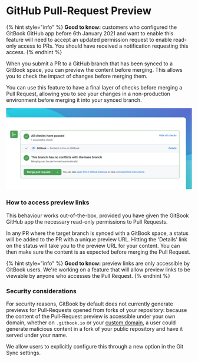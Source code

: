 # GitHub Pull-Request Preview

{% hint style="info" %}
**Good to know:** customers who configured the GitBook GitHub app before 6th January 2021 and want to enable this feature will need to accept an updated permission request to enable read-only access to PRs. You should have received a notification requesting this access.
{% endhint %}

When you submit a PR to a GitHub branch that has been synced to a GitBook space, you can preview the content before merging. This allows you to check the impact of changes before merging them.

You can use this feature to have a final layer of checks before merging a Pull Request, allowing you to see your changes in a non-production environment before merging it into your synced branch.

![The GitBook PR Preview status, showing on a PR to a branch that is synced with a GitBook space](<../../.gitbook/assets/GB PR.png>)

### How to access preview links

This behaviour works out-of-the-box, provided you have given the GitBook GitHub app the necessary read-only permissions to Pull Requests.

In any PR where the target branch is synced with a GitBook space, a status will be added to the PR with a unique preview URL. Hitting the 'Details' link on the status will take you to the preview URL for your content. You can then make sure the content is as expected before merging the Pull Request.

{% hint style="info" %}
**Good to know:** preview links are only accessible by GitBook users. We're working on a feature that will allow preview links to be viewable by anyone who accesses the Pull Request.
{% endhint %}

### Security considerations

For security reasons, GitBook by default does not currently generate previews for Pull-Requests opened from forks of your repository: because the content of the Pull-Request preview is accessible under your own domain, whether on `.gitbook.io` or your [custom domain](../../hosting/custom-domains/), a user could generate malicious content in a fork of your public repository and have it served under your name.

We allow users to explicitly configure this through a new option in the Git Sync settings.
